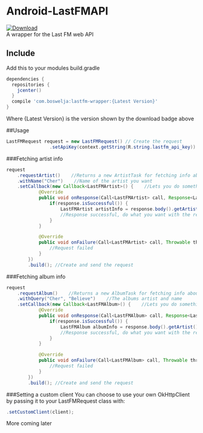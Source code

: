 # Android-LastFMAPI<br>
[ ![Download](https://api.bintray.com/packages/boswelja/maven/lastfm-wrapper/images/download.svg) ](https://bintray.com/boswelja/maven/lastfm-wrapper/_latestVersion)<br>
A wrapper for the Last FM web API

## Include
Add this to your modules build.gradle
```groovy
dependencies {
  repositories {
    jcenter()
  }
  compile 'com.boswelja:lastfm-wrapper:{Latest Version}'
}
```
Where {Latest Version} is the version shown by the download badge above

##Usage
```java
LastFMRequest request = new LastFMRequest() // Create the request
                .setApiKey(context.getString(R.string.lastfm_api_key)) //REQUIRED Sets the API key
```

###Fetching artist info
```java
request
    .requestArtist()    //Returns a new ArtistTask for fetching info about an artist
    .withName("Cher")    //Name of the artist you want
    .setCallback(new Callback<LastFMArtist>() {    //Lets you do something with the result
            @Override
            public void onResponse(Call<LastFMArtist> call, Response<LastFMArtist> response) {
                if(response.isSuccessful()) {
                    LastFMArtist artistInfo = response.body().getArtist() //Returns a java class with the artist info
                    //Response successful, do what you want with the result here
                }
            }

            @Override
            public void onFailure(Call<LastFMArtist> call, Throwable throwable) {
                //Request failed
            }
        })
        .build(); //Create and send the request
```

###Fetching album info
```java
request
    .requestAlbum()    //Returns a new AlbumTask for fetching info about an artist
    .withQuery("Cher", "Believe")    //The albums artist and name
    .setCallback(new Callback<LastFMAlbum>() {    //Lets you do something with the result
            @Override
            public void onResponse(Call<LastFMAlbum> call, Response<LastFMAlbum> response) {
                if(response.isSuccessful()) {
                    LastFMAlbum albumInfo = response.body().getArtist() //Returns a java class with the album info
                    //Response successful, do what you want with the result here
                }
            }

            @Override
            public void onFailure(Call<LastFMAlbum> call, Throwable throwable) {
                //Request failed
            }
        })
        .build(); //Create and send the request
```

###Setting a custom client
You can choose to use your own OkHttpClient by passing it to your LastFMRequest class with:
```java
.setCustomClient(client);
```


More coming later
